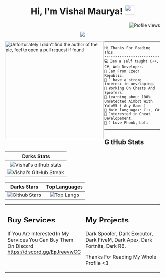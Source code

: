 <h1 align="center">
Hi, I'm Vishal Maurya!
  <img src="https://media.giphy.com/media/hvRJCLFzcasrR4ia7z/giphy.gif" width="30"></h1>
 <!--<img src="https://komarev.com/ghpvc/?username=I-am-vishalmaurya&label=Profile%20Views&color=0e75b6&style=flat" align='right' alt="vishalmaurya" />-->
 <img src="(https://gpvc.arturio.dev/DarkJara)" alt="Profile views" align='right'/> <a href="https://github.com/DarkJara/"> </a> 
<br/>

<!-- Typing SVG by DenverCoder1 - https://github.com/DenverCoder1/readme-typing-svg -->
<p align="center">
  <a href="https://github.com/DenverCoder1/readme-typing-svg"><img src="https://readme-typing-svg.herokuapp.com?lines=Developer+of+cheats+and+Spoofers;Web+Developer;Loves+C++;DS%20|%20AI%20|%20ML%20Likes+Phonk;Learning%20lpython&center=true&width=380&height=45"></a>
</p>

<img align="left" src="https://c.tenor.com/Xu1UwcEH0oUAAAAC/juice-wlrd.gif" alt="Unfortunately I didn't find the author of the pic, feel to open a pull request if found" width="320" />
<hr>

```
Hi Thanks For Reading This
-------------------------
💻 Iam a self taught C++, C#, Web Developer.
🏴 Iam From Czech Republic.
📝 I have a strong interest in Developing.
🔭 Working On Cheats And Spoofers.
🌱 Learning about 100% Undetected Aimbot With YoloV5 ( Any Game )
🌟 Main languages: C++, C#
🚩 Interested in Cheat Developement.
🎵 I Love Phonk, Lofi
```
<hr>

## GitHub Stats


|                                                                     Darks Stats                                                                        |
|:------------------------------------------------------------------------------------------------------------------------------------------------------:|
| ![Vishal's github stats](https://github-readme-stats.vercel.app/api?username=DarkJara&show_icons=true&theme=algolia)              | 
| ![Vishal's GitHub Streak](https://github-readme-streak-stats.herokuapp.com/?user=DarkJara&theme=algolia)                    | 
    

|                                                                                                      Darks Stars                                                                                                          |                                                           Top Languages                                                           |      
|:-------------------------------------------------------------------------------------------------------------------------------------------------------------------------------------------------------------------------:|:---------------------------------------------------------------------------------------------------------------------------------:|
| ![Github Stars](https://github-readme-stats.vercel.app/api?username=DarkJara&show_icons=true&locale=en&count_private=true&hide_rank=true&custom_title=My%20GitHub%20Stats&disable_animations=true&theme=algolia) | ![Top Langs](https://github-readme-stats.vercel.app/api/top-langs/?username=DarkJara&langs_count=8&theme=algolia&layout=compact) |




<table style="border: none">
  <tr>
  <td width="50%" valign="top">

## Buy Services

If You Are Interested In My Services You Can Buy Them On Discord https://discord.gg/EpJreevwCC

  </td>
  <td width="50%" valign="top">

## My Projects

Dark Spoofer, Dark Executor, Dark FiveM, Dark Apex, Dark Fortnite, Dark R6.

Thanks For Reading My Whole Profile <3

  </td>
  </tr>
</table>
